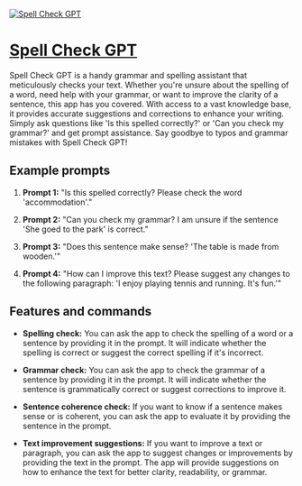 [![Spell Check GPT](https://files.oaiusercontent.com/file-IvZwxQ8ImN933pABJdGmMJGQ?se=2123-10-17T22%3A35%3A15Z&sp=r&sv=2021-08-06&sr=b&rscc=max-age%3D31536000%2C%20immutable&rscd=attachment%3B%20filename%3Dimage.png&sig=myzYNrfSoOc5oY08FgHgVTQL/ISvOeOxc333soHdTP4%3D)](https://chat.openai.com/g/g-7bNPY32cW-spell-check-gpt)

# [Spell Check GPT](https://chat.openai.com/g/g-7bNPY32cW-spell-check-gpt)

Spell Check GPT is a handy grammar and spelling assistant that meticulously checks your text. Whether you're unsure about the spelling of a word, need help with your grammar, or want to improve the clarity of a sentence, this app has you covered. With access to a vast knowledge base, it provides accurate suggestions and corrections to enhance your writing. Simply ask questions like 'Is this spelled correctly?' or 'Can you check my grammar?' and get prompt assistance. Say goodbye to typos and grammar mistakes with Spell Check GPT!

## Example prompts

1. **Prompt 1:** "Is this spelled correctly? Please check the word 'accommodation'."

2. **Prompt 2:** "Can you check my grammar? I am unsure if the sentence 'She goed to the park' is correct."

3. **Prompt 3:** "Does this sentence make sense? 'The table is made from wooden.'"

4. **Prompt 4:** "How can I improve this text? Please suggest any changes to the following paragraph: 'I enjoy playing tennis and running. It's fun.'"

## Features and commands

- **Spelling check:** You can ask the app to check the spelling of a word or a sentence by providing it in the prompt. It will indicate whether the spelling is correct or suggest the correct spelling if it's incorrect.

- **Grammar check:** You can ask the app to check the grammar of a sentence by providing it in the prompt. It will indicate whether the sentence is grammatically correct or suggest corrections to improve it.

- **Sentence coherence check:** If you want to know if a sentence makes sense or is coherent, you can ask the app to evaluate it by providing the sentence in the prompt.

- **Text improvement suggestions:** If you want to improve a text or paragraph, you can ask the app to suggest changes or improvements by providing the text in the prompt. The app will provide suggestions on how to enhance the text for better clarity, readability, or grammar.